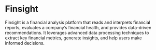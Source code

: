 # Finsight
Finsight is a financial analysis platform that reads and interprets financial reports, evaluates a company’s financial health, and provides data-driven recommendations. It leverages advanced data processing techniques to extract key financial metrics, generate insights, and help users make informed decisions.
